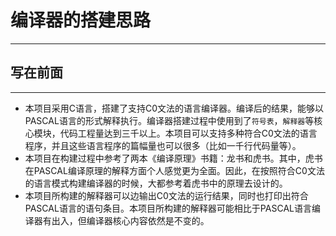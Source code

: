 # 编译器的搭建思路
---
## 写在前面
---
*    本项目采用C语言，搭建了支持C0文法的语言编译器。编译后的结果，能够以PASCAL语言的形式解释执行。编译器搭建过程中使用到了`符号表`，`解释器`等核心模块，代码工程量达到三千以上。本项目可以支持多种符合C0文法的语言程序，并且这些语言程序的篇幅量也可以很多（比如一千行代码量等）。
*    本项目在构建过程中参考了两本《编译原理》书籍：龙书和虎书。其中，虎书在PASCAL编译原理的解释方面个人感觉更为全面。因此，在按照符合C0文法的语言模式构建编译器的时候，大都参考着虎书中的原理去设计的。
*    本项目所构建的解释器可以边输出C0文法的运行结果，同时也打印出符合PASCAL语言的语句条目。本项目所构建的解释器可能相比于PASCAL语言编译器有出入，但编译器核心内容依然是不变的。
## 

